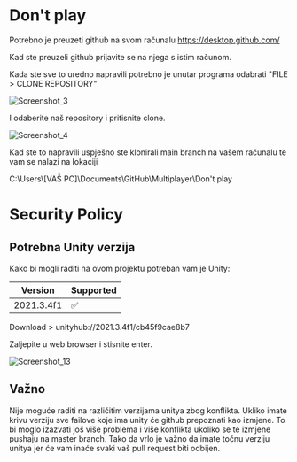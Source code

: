 # Don't play

Potrebno je preuzeti github na svom računalu 
          https://desktop.github.com/
          
Kad ste preuzeli github prijavite se na njega s istim računom.

Kada ste sve to uredno napravili potrebno je unutar programa odabrati "FILE > CLONE REPOSITORY"

![Screenshot_3](https://user-images.githubusercontent.com/29728342/196375902-9bcdbf30-059d-426a-b689-db3fb15c816c.png)

I odaberite naš repository i pritisnite clone.

![Screenshot_4](https://user-images.githubusercontent.com/29728342/196375926-13d2c017-6d6c-4810-831a-faea2863ea93.png)


Kad ste to napravili uspješno ste klonirali main branch na vašem računalu te vam se nalazi na lokaciji

C:\Users\\[VAŠ PC]\Documents\GitHub\Multiplayer\Don't play




##

# Security Policy

## Potrebna Unity verzija

Kako bi mogli raditi na ovom projektu potreban vam je Unity:

| Version | Supported          |
| ------- | ------------------ |
| 2021.3.4f1 | :white_check_mark: |

Download > unityhub://2021.3.4f1/cb45f9cae8b7

Zaljepite u web browser i stisnite enter.

![Screenshot_13](https://user-images.githubusercontent.com/29728342/196695777-154f9cd8-2700-4126-945d-46533fb67cc0.png)



## Važno

Nije moguće raditi na različitim verzijama unitya zbog konflikta.
Ukliko imate krivu verziju sve failove koje ima unity će github prepoznati kao izmjene.
To bi moglo izazvati još više problema i više konflikta ukoliko se te izmjene pushaju na master branch.
Tako da vrlo je važno da imate točnu verziju unitya jer će vam inaće svaki vaš pull request biti odbijen.
